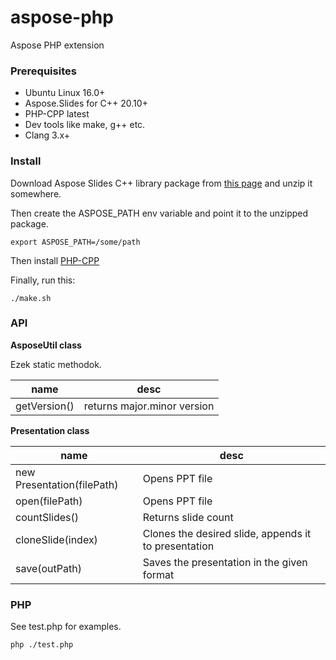 # aspose-php
Aspose PHP extension

### Prerequisites

* Ubuntu Linux 16.0+
* Aspose.Slides for C++ 20.10+
* PHP-CPP latest
* Dev tools like make, g++ etc.
* Clang 3.x+


### Install

Download Aspose Slides C++ library package from [this page](https://products.aspose.com/slides/cpp) and unzip it somewhere.

Then create the ASPOSE_PATH env variable and point it to the unzipped package.

```
export ASPOSE_PATH=/some/path
```

Then install [PHP-CPP](https://www.php-cpp.com/)

Finally, run this:

```
./make.sh
```

### API

**AsposeUtil class**

Ezek static methodok.

| name  | desc  | 
|-------|-------|
| getVersion()  |  returns major.minor version |

**Presentation class**

| name  | desc  | 
|-------|-------|
| new Presentation(filePath)  |  Opens PPT file |
| open(filePath)  |  Opens PPT file |
| countSlides()  | Returns slide count
| cloneSlide(index)  | Clones the desired slide, appends it to presentation
| save(outPath) | Saves the presentation in the given format


### PHP

See test.php for examples.

```
php ./test.php
```
